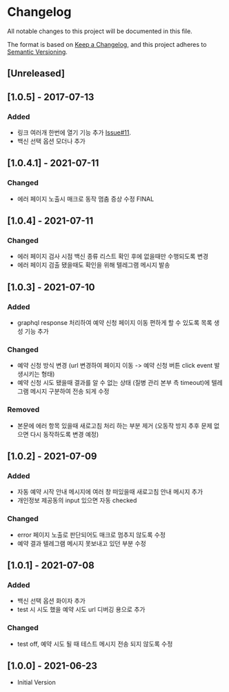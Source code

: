 # Changelog
All notable changes to this project will be documented in this file.

The format is based on [Keep a Changelog](https://keepachangelog.com/en/1.0.0/),
and this project adheres to [Semantic Versioning](https://semver.org/spec/v2.0.0.html).

## [Unreleased]

## [1.0.5] - 2017-07-13
### Added
- 링크 여러개 한번에 열기 기능 추가 [Issue#11](https://github.com/changdoc/naver-vaccine-macro/issues/11).
- 백신 선택 옵션 모더나 추가

## [1.0.4.1] - 2021-07-11
### Changed
- 에러 페이지 노출시 매크로 동작 멈춤 증상 수정 FINAL

## [1.0.4] - 2021-07-11
### Changed
- 에러 페이지 검사 시점 백신 종류 리스트 확인 후에 없을때만 수행되도록 변경
- 에러 페이지 검출 됐을때도 확인을 위해 텔레그램 메시지 발송

## [1.0.3] - 2021-07-10
### Added
- graphql response 처리하여 예약 신청 페이지 이동 편하게 할 수 있도록 목록 생성 기능 추가

### Changed
- 예약 신청 방식 변경 (url 변경하여 페이지 이동 -> 예약 신청 버튼 click event 발생시키는 형태)
- 예약 신청 시도 됐을때 결과를 알 수 없는 상태 (질병 관리 본부 측 timeout)에 텔레그램 메시지 구분하여 전송 되게 수정

### Removed
- 본문에 에러 항목 있을때 새로고침 처리 하는 부분 제거 (오동작 방지 추후 문제 없으면 다시 동작하도록 변경 예정)

## [1.0.2] - 2021-07-09
### Added
- 자동 예약 시작 안내 메시지에 여러 창 떠있을때 새로고침 안내 메시지 추가
- 개인정보 제공동의 input 있으면 자동 checked

### Changed
- error 페이지 노출로 판단되어도 매크로 멈추지 않도록 수정
- 예약 결과 텔레그램 메시지 못보내고 있던 부분 수정

## [1.0.1] - 2021-07-08
### Added
- 백신 선택 옵션 화이자 추가
- test 시 시도 했을 예약 시도 url 디버깅 용으로 추가

### Changed
- test off, 예약 시도 될 때 테스트 메시지 전송 되지 않도록 수정

## [1.0.0] - 2021-06-23
- Initial Version